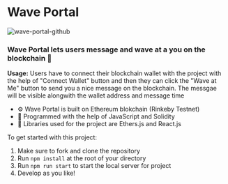 # Wave Portal

![wave-portal-github](https://user-images.githubusercontent.com/105146670/167845686-3e6b8a6a-fb74-4b49-9f27-4258e40861cb.png)

### Wave Portal lets users message and wave at a you on the blockchain 👋

**Usage:** Users have to connect their blockchain wallet with the project with the help of "Connect Wallet" button and then they can click the "Wave at Me" button to send you a nice message on the blockchain. The messgae will be visible alongwith the wallet address and message time

- ⚙ Wave Portal is built on Ethereum blokchain (Rinkeby Testnet)
- 📝 Programmed with the help of JavaScript and Solidity
- 🎨 Libraries used for the project are Ethers.js and React.js

To get started with this project:

1. Make sure to fork and clone the repository
2. Run `npm install` at the root of your directory
3. Run `npm run start` to start the local server for project
4. Develop as you like!
